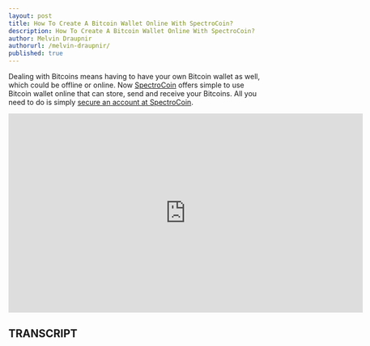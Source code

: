 ```yaml
---
layout: post
title: How To Create A Bitcoin Wallet Online With SpectroCoin?
description: How To Create A Bitcoin Wallet Online With SpectroCoin?
author: Melvin Draupnir
authorurl: /melvin-draupnir/
published: true
---
```

  
<p>Dealing with Bitcoins means having to have your own Bitcoin wallet as well, which could be offline or online. Now <a href="/spectrocoin/">SpectroCoin</a> offers simple to use Bitcoin wallet online that can store, send and receive your Bitcoins. All you need to do is simply <a href="http://geni.us/spectrocoin">secure an account at SpectroCoin</a>.</p>

<center><iframe width="700" height="394" src="https://www.youtube.com/embed/y8oThWc-qgc" frameborder="0" allowfullscreen></iframe></center>

<h2>TRANSCRIPT</h2>
